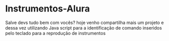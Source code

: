 # Instrumentos-Alura
Salve devs tudo bem com vocês? hoje venho compartilha mais um projeto e dessa vez utilizando Java script para a identificação de comando inseridos pelo teclado para a reprodução de instrumentos
